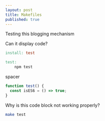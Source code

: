 ```yaml
---
layout: post
title: Makefiles
published: true
---
```


Testing this blogging mechanism

Can it display code?



  ```Makefile
  install: test

  test:
      npm test
  ```

spacer

  ```javascript
  function test() {
    const isES6 = () => true;
  }
  ```

Why is this code block not working properly?


  ```bash
  make test
  ```
